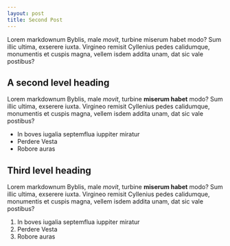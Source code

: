 ```yaml
---
layout: post
title: Second Post
---
```


Lorem markdownum Byblis, male *movit*, turbine miserum habet modo? Sum illic
ultima, exserere iuxta. Virgineo remisit Cyllenius pedes calidumque, monumentis
et cuspis magna, vellem isdem addita unam, dat sic vale postibus?

## A second level heading

Lorem markdownum Byblis, male *movit*, turbine **miserum habet** modo? Sum illic
ultima, exserere iuxta. Virgineo remisit Cyllenius pedes calidumque, monumentis
et cuspis magna, vellem isdem addita unam, dat sic vale postibus?

- In boves iugalia septemflua iuppiter miratur
- Perdere Vesta
- Robore auras

## Third level heading

Lorem markdownum Byblis, male *movit*, turbine **miserum habet** modo? Sum illic
ultima, exserere iuxta. Virgineo remisit Cyllenius pedes calidumque, monumentis
et cuspis magna, vellem isdem addita unam, dat sic vale postibus?

1. In boves iugalia septemflua iuppiter miratur
2. Perdere Vesta
3. Robore auras